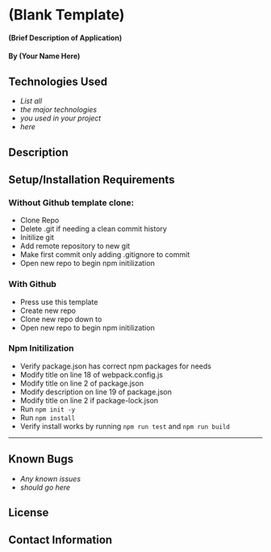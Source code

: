 # (Blank Template)

#### (Brief Description of Application)

#### By (Your Name Here)

## Technologies Used

* _List all_
* _the major technologies_
* _you used in your project_
* _here_

## Description

## Setup/Installation Requirements

### Without Github template clone:
* Clone Repo
* Delete .git if needing a clean commit history
* Initilize git
* Add remote repository to new git
* Make first commit only adding .gitignore to commit
* Open new repo to begin npm initilization

### With Github
* Press use this template
* Create new repo
* Clone new repo down to
* Open new repo to begin npm initilization

### Npm Initilization
* Verify package.json has correct npm packages for needs
* Modify title on line 18 of webpack.config.js
* Modify title on line 2 of package.json
* Modify description on line 19 of package.json
* Modify title on line 2 if package-lock.json
* Run ```npm init -y```
* Run ```npm install```
* Verify install works by running ```npm run test``` and ```npm run build```

* * *
## Known Bugs

* _Any known issues_
* _should go here_

## License

## Contact Information